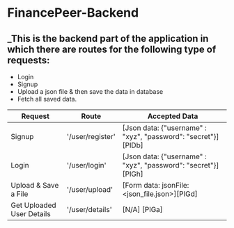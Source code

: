 # FinancePeer-Backend
## _This is the backend part of the application in which there are routes for the following type of requests:
- Login 
- Signup
- Upload a json file & then save the data in database
- Fetch all saved data. 

| Request | Route | Accepted Data |
| ------ | ------ | ------------- |
| Signup | '/user/register' | [Json data: {"username" : "xyz", "password": "secret"}][PlDb] |
| Login | '/user/login' | [Json data: {"username" : "xyz", "password": "secret"}][PlGh] |
| Upload & Save a File | '/user/upload' | [Form data: jsonFile: <json_file.json>][PlGd] |
| Get Uploaded User Details | '/user/details' | [N/A] [PlGa] |
